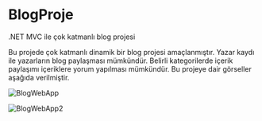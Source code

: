 # BlogProje
.NET MVC ile çok katmanlı blog projesi

Bu projede çok katmanlı dinamik bir blog projesi amaçlanmıştır. Yazar kaydı ile yazarların blog paylaşması mümkündür. Belirli kategorilerde içerik paylaşımı içeriklere yorum yapılması mümkündür. Bu projeye dair görseller aşağıda verilmiştir.


![BlogWebApp](https://user-images.githubusercontent.com/73762823/212496142-d0bd87c0-1bdf-4b34-921f-09f91b6f63e7.png)


![BlogWebApp2](https://user-images.githubusercontent.com/73762823/212496151-2da779aa-0d47-4b59-82e2-a3a103f97617.png)

